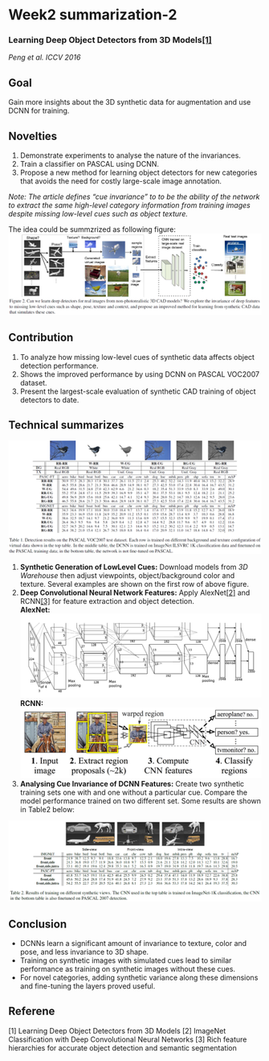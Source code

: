 # Week2 summarization-2
### Learning Deep Object Detectors from 3D Models[[1]](http://www.karimali.org/publications/PSAS_ICCV15.pdf)<br>
*Peng et al. ICCV 2016*
## Goal
Gain more insights about the 3D synthetic data for augmentation and use DCNN for training.
## Novelties
1. Demonstrate experiments to analyse the nature of the invariances.
2. Train a classifier on PASCAL using DCNN.
3. Propose a new method for learning object detectors for new categories that avoids the need for costly large-scale image annotation.

*Note: The article defines “cue invariance” to to be the ability of the network to extract the same high-level category information
from training images despite missing low-level cues such as object texture.*

The idea could be summzrized as following figure:
<img src="https://github.com/thtang/aMMAI2018-paper-summary/blob/master/Learning%20Deep%20Object%20Detectors%20from%203D%20Models/image/f2.png"><br>
## Contribution
1. To analyze how missing low-level cues of synthetic data affects object detection performance.
2. Shows the improved performance by using DCNN on PASCAL VOC2007 dataset.
3. Present the largest-scale evaluation of synthetic CAD training of object detectors to date.
## Technical summarizes
<img src="https://github.com/thtang/aMMAI2018-paper-summary/blob/master/Learning%20Deep%20Object%20Detectors%20from%203D%20Models/image/t1.png"><br>

1. **Synthetic Generation of LowLevel Cues:** Download models from *3D Warehouse* then adjust viewpoints, object/background color and texture. Several examples are shown on the first row of above figure.
2. **Deep Convolutional Neural Network Features:** Apply AlexNet[[2]](https://papers.nips.cc/paper/4824-imagenet-classification-with-deep-convolutional-neural-networks.pdf) and RCNN[[3]](https://arxiv.org/abs/1311.2524) for feature extraction and object detection. <br>
**AlexNet:**<br>
<img src="https://github.com/thtang/aMMAI2018-paper-summary/blob/master/Learning%20Deep%20Object%20Detectors%20from%203D%20Models/image/alexnet.png" width="520"><br>
**RCNN:**<br>
<img src="https://github.com/thtang/aMMAI2018-paper-summary/blob/master/Learning%20Deep%20Object%20Detectors%20from%203D%20Models/image/rcnn.png" width="520"><br>
3. **Analysing Cue Invariance of DCNN Features:** Create two synthetic training sets one with and one without a particular cue. Compare the model performance trained on two different set. Some results are shown in Table2 below:
<img src="https://github.com/thtang/aMMAI2018-paper-summary/blob/master/Learning%20Deep%20Object%20Detectors%20from%203D%20Models/image/t2.png">

## Conclusion
* DCNNs learn a significant amount of invariance to texture, color and pose, and less invariance to 3D shape.
* Training on synthetic images with simulated cues lead to similar performance as training on synthetic images without these cues.
* For novel categories, adding synthetic variance along these dimensions and fine-tuning the layers proved useful.
## Referene
[1] Learning Deep Object Detectors from 3D Models
[2] ImageNet Classification with Deep Convolutional Neural Networks
[3] Rich feature hierarchies for accurate object detection and semantic segmentation
